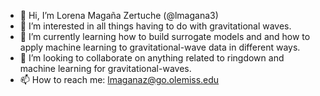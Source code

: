 - 👋 Hi, I’m Lorena Magaña Zertuche (@lmagana3)
- 👀 I’m interested in all things having to do with gravitational waves. 
- 🌱 I’m currently learning how to build surrogate models and and how to apply machine learning to gravitational-wave data in different ways.
- 💞️ I’m looking to collaborate on anything related to ringdown and machine learning for gravitational-waves.
- 📫 How to reach me: lmaganaz@go.olemiss.edu

<!---
lmagana3/lmagana3 is a ✨ special ✨ repository because its `README.md` (this file) appears on your GitHub profile.
You can click the Preview link to take a look at your changes.
--->

